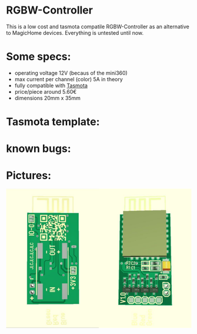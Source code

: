 # RGBW-Controller
This is a low cost and tasmota compatile RGBW-Controller as an alternative to MagicHome devices.
Everything is untested until now.


# Some specs:
- operating voltage 12V (becaus of the mini360)
- max current per channel (color) 5A in theory 
- fully compatible with [Tasmota](https://github.com/arendst/Tasmota)
- price/piece around 5.60€
- dimensions 20mm x 35mm

# Tasmota template:


# known bugs:


# Pictures:
![Board3D](pictures/3D_render_collage.jpg)
